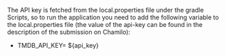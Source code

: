 The API key is fetched from the local.properties file under the gradle Scripts, so to run the application you need to add the following variable to the local.properties file (the value of the api-key can be found in the description of the submission on Chamilo):
- TMDB_API_KEY= ${api_key}

